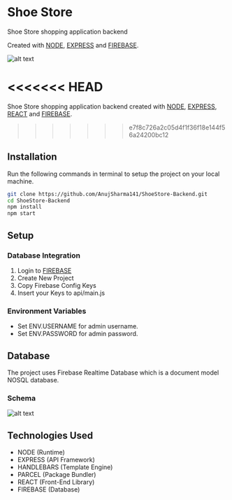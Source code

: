 # Shoe Store

Shoe Store shopping application backend

 Created with [NODE](https://nodejs.org/), [EXPRESS](https://expressjs.com/) and [FIREBASE](https://firebase.google.com/).


![alt text](https://i.ibb.co/z6ht71p/screely-1598998630874.png)

<<<<<<< HEAD
=======
Shoe Store shopping application backend created with [NODE](https://nodejs.org/), [EXPRESS](https://expressjs.com/), [REACT](https://reactjs.org/) and [FIREBASE](https://firebase.google.com/).
>>>>>>> e7f8c726a2c05d4f1f36f18e144f56a24200bc12

## Installation

Run the following commands in terminal to setup the project on your local machine.

```bash 
git clone https://github.com/AnujSharma141/ShoeStore-Backend.git
cd ShoeStore-Backend
npm install
npm start
```

## Setup

### Database Integration

1. Login to [FIREBASE](https://firebase.google.com/)
2. Create New Project
3. Copy Firebase Config Keys
4. Insert your Keys to api/main.js

### Environment Variables

* Set ENV.USERNAME for admin username.
* Set ENV.PASSWORD for admin password.

## Database

The project uses Firebase Realtime Database which is a document model NOSQL database.
 
### Schema 

![alt text](https://i.ibb.co/VpnBx0H/Screenshot-from-2020-09-05-21-24-37.png)

## Technologies Used

* NODE (Runtime)
* EXPRESS (API Framework)
* HANDLEBARS (Template Engine)
* PARCEL (Package Bundler)
* REACT (Front-End Library)
* FIREBASE (Database)

